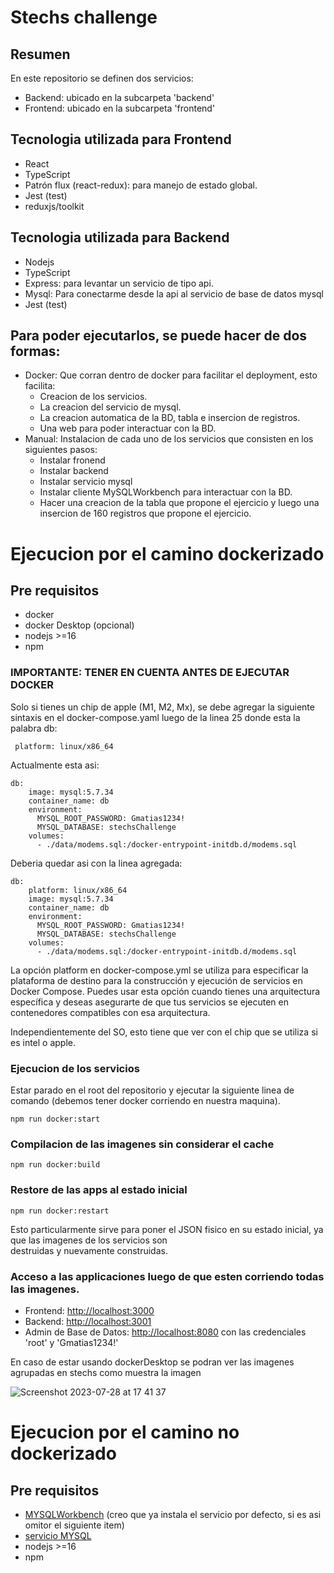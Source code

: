 # Stechs challenge

## Resumen

En este repositorio se definen dos servicios:
  - Backend: ubicado en la subcarpeta 'backend'
  - Frontend: ubicado en la subcarpeta 'frontend'

## Tecnologia utilizada para Frontend
- React
- TypeScript
- Patrón flux (react-redux): para manejo de estado global.
- Jest (test)
- reduxjs/toolkit

## Tecnologia utilizada para Backend
- Nodejs
- TypeScript
- Express: para levantar un servicio de tipo api.
- Mysql: Para conectarme desde la api al servicio de base de datos mysql
- Jest (test)

## Para poder ejecutarlos, se puede hacer de dos formas:
  - Docker: Que corran dentro de docker para facilitar el deployment, esto facilita:
    - Creacion de los servicios.
    - La creacion del servicio de mysql.
    - La creacion automatica de la BD, tabla e insercion de registros.
    - Una web para poder interactuar con la BD.
  - Manual: Instalacion de cada uno de los servicios que consisten en los siguientes pasos:
    - Instalar fronend
    - Instalar backend
    - Instalar servicio mysql
    - Instalar cliente MySQLWorkbench para interactuar con la BD.
    - Hacer una creacion de la tabla que propone el ejercicio y luego una insercion de 160 registros que propone el ejercicio.

# Ejecucion por el camino dockerizado

## Pre requisitos
 - docker
 - docker Desktop (opcional)
 - nodejs >=16
 - npm

### IMPORTANTE: TENER EN CUENTA ANTES DE EJECUTAR DOCKER

Solo si tienes un chip de apple (M1, M2, Mx), se debe agregar la siguiente sintaxis en el docker-compose.yaml luego de la linea 25 donde esta la palabra db: 
```
 platform: linux/x86_64
 ```

Actualmente esta asi:
```
db:
    image: mysql:5.7.34
    container_name: db
    environment:
      MYSQL_ROOT_PASSWORD: Gmatias1234!
      MYSQL_DATABASE: stechsChallenge
    volumes:
      - ./data/modems.sql:/docker-entrypoint-initdb.d/modems.sql
 ```
Deberia quedar asi con la linea agregada:
```
db:
    platform: linux/x86_64
    image: mysql:5.7.34
    container_name: db
    environment:
      MYSQL_ROOT_PASSWORD: Gmatias1234!
      MYSQL_DATABASE: stechsChallenge
    volumes:
      - ./data/modems.sql:/docker-entrypoint-initdb.d/modems.sql
 ```

La opción platform en docker-compose.yml se utiliza para especificar la plataforma de destino para la construcción y ejecución de servicios en Docker Compose. Puedes usar esta opción cuando tienes una arquitectura específica y deseas asegurarte de que tus servicios se ejecuten en contenedores compatibles con esa arquitectura.

Independientemente del SO, esto tiene que ver con el chip que se utiliza si es intel o apple.




### Ejecucion de los servicios

Estar parado en el root del repositorio y ejecutar la siguiente linea de comando (debemos tener docker corriendo en nuestra maquina).

```
npm run docker:start
```

### Compilacion de las imagenes sin considerar el cache

```
npm run docker:build
```

### Restore de las apps al estado inicial

```
npm run docker:restart
```
  
Esto particularmente sirve para poner el JSON fisico en su estado inicial, ya que las imagenes de los servicios son       
destruidas y nuevamente construidas.

### Acceso a las applicaciones luego de que esten corriendo todas las imagenes.
  - Frontend: [http://localhost:3000](http://localhost:3000)
  - Backend: [http://localhost:3001](http://localhost:3001)
  - Admin de Base de Datos: [http://localhost:8080](http://localhost:8080) con las credenciales 'root' y 'Gmatias1234!'

En caso de estar usando dockerDesktop se podran ver las imagenes agrupadas en stechs como muestra la imagen
  
![Screenshot 2023-07-28 at 17 41 37](https://github.com/gastonrd7/stechs-challenge-react-node-mysql-docker/assets/12037109/5fbcaac8-a5f2-4a77-af23-0b02279d81c1)

# Ejecucion por el camino no dockerizado

## Pre requisitos
 - [MYSQLWorkbench](https://dev.mysql.com/downloads/workbench/) (creo que ya instala el servicio por defecto, si es asi omitor el siguiente item)
 - [servicio MYSQL](https://dev.mysql.com/downloads/mysql/)
 - nodejs >=16
 - npm
